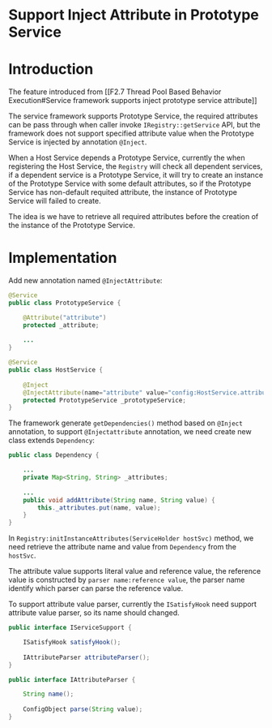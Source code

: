 Support Inject Attribute in Prototype Service
===
# Introduction
The feature introduced from [[F2.7 Thread Pool Based Behavior Execution#Service framework supports inject prototype service attribute]]

The service framework supports Prototype Service, the required attributes can be pass through when caller invoke `IRegistry::getService` API, but the framework does not support specified attribute value when the Prototype Service is injected by annotation `@Inject`.

When a Host Service depends a Prototype Service, currently the when registering the Host Service, the `Registry` will check all dependent services, if a dependent service is a Prototype Service, it will try to create an instance of the Prototype Service with some default attributes, so if the Prototype Service has non-default requited attribute, the instance of Prototype Service will failed to create.

The idea is we have to retrieve all required attributes before the creation of the instance of the Prototype Service.

# Implementation

Add new annotation named `@InjectAttribute`:

```java
@Service
public class PrototypeService {

	@Attribute("attribute")
	protected _attribute;
	
	...
}

@Service
public class HostService {
	
	@Inject
	@InjectAttribute(name="attribute" value="config:HostService.attribute")
	protected PrototypeService _prototypeService;
}
```

The framework generate `getDependencies()` method based on `@Inject` annotation, to support `@Injectattribute` annotation, we need create new class extends `Dependency`:

```java
public class Dependency {

	...
	private Map<String, String> _attributes;
	
	...
	public void addAttribute(String name, String value) {
		this._attributes.put(name, value);
	}
}
```

In `Registry:initInstanceAttributes(ServiceHolder hostSvc)` method, we need retrieve the attribute name and value from `Dependency` from the `hostSvc`.

The attribute value supports literal value and reference value, the reference value is constructed by `parser name:reference value`, the parser name identify which parser can parse the reference value.

To support attribute value parser, currently the `ISatisfyHook` need support attribute value parser, so its name should changed.

```java
public interface IServiceSupport {

	ISatisfyHook satisfyHook();
	
	IAttributeParser attributeParser();
}

public interface IAttributeParser {

	String name();
	
	ConfigObject parse(String value);
}
```